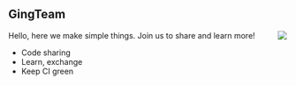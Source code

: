 ## GingTeam
<img src="https://imgur.com/4tfV20X.png" align="right">

Hello, here we make simple things. Join us to share and learn more!
- Code sharing
- Learn, exchange
- Keep CI green
